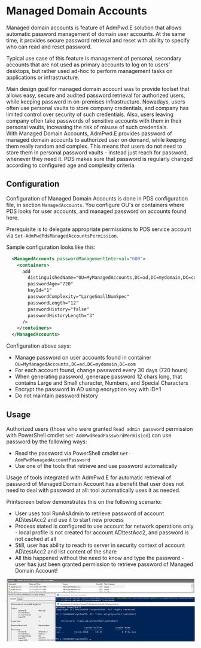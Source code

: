 # Managed Domain Accounts
Managed domain accounts is feature of AdmPwd.E solution that allows automatic password management of domain user accounts. At the same time, it provides secure password retrieval and reset with ability to specify who can read and reset password.

Typical use case of this feature is management of personal, secondary accounts that are not used as primary accounts to log on to users' desktops, but rather used ad-hoc to perform management tasks on applications or infrastructure.

Main design goal for managed domain account was to provide toolset that allows easy, secure and audited password retrieval for authorized users, while keeping password in on-premises infrastructure. Nowadays, users often use personal vaults to store company credentials, and company has limited control over security of such credentials. Also, users leaving company often take passwords of sensitive accounts with them in their personal vaults, increasing the risk of misuse of such credentials.  
With Managed Domain Accounts, AdmPwd.E provides password of managed domain accounts to authorized user on demand, while keeping them really random and complex. This means that users do not need to store them in personal password vaults - instead just reach for password, whenever they need it. PDS makes sure that password is regularly changed according to configured age and complexity criteria.

## Configuration
Configuration of Managed Domain Accounts is done in PDS configuration file, in section `ManagedAccounts`. You configure OU's or containers where PDS looks for user accounts, and managed password on accounts found here.

Prerequisite is to delegate appropriate permissions to PDS service account via `Set-AdmPwdPdsManagedAccountsPermission`.

Sample configuration looks like this:
```xml
  <ManagedAccounts passwordManagementInterval="600">
    <containers>
      add 
        distinguishedName="OU=MyManagedAccounts,DC=ad,DC=mydomain,DC=com" 
        passwordAge="720" 
        keyId="1" 
        passwordComplexity="LargeSmallNumSpec" 
        passwordLength="12" 
        passwordHistory="false" 
        passwordHistoryLength="3"
      />
    </containers>
  </ManagedAccounts>
```

Configuration above says:
* Manage password on user accounts found in container `OU=MyManagedAccounts,DC=ad,DC=mydomain,DC=com`
* For each account found, change password every 30 days (720 hours)
* When generating password, generape password 12 chars long, that contains Large and Small character, Numbers, and Special Characters
* Encrypt the password in AD using encryption key with ID=1
* Do not maintain password history

## Usage
Authorized users (those who were granted `Read admin password` permission with PowerShell cmdlet `Set-AdmPwdReadPasswordPermision`) can use password by the following ways:
* Read the password via PowerShell cmdlet `Get-AdmPwdManagedAccountPassword`
* Use one of the tools that retrieve and use password automatically

Usage of tools integrated with AdmPwd.E for automatic retrieval of password of Managed Domain Account has a benefit that user does not need to deal with password at all: tool automatically uses it as needed.

Printscreen below demonstrates this on the following scenario:
* User uses tool RunAsAdmin to retrieve password of account AD\testAcc2 and use it to start new process
* Process stated is configured to use account for network operations only - local profile is not created for account AD\testAcc2, and password is not cached at all
* Still, user has ability to reach to server in security context of account AD\testAcc2 and list content of the share
* All this happened without the need to know and type the password - user has just been granted permission to retrieve password of Managed Domain Account!

[![image](../../../../images/Operations/User/managed-domain-account-runas.png "Using Managed Domain Accounts to reach server as different user")](../../../../images/Operations/User/managed-domain-account-runas.png)